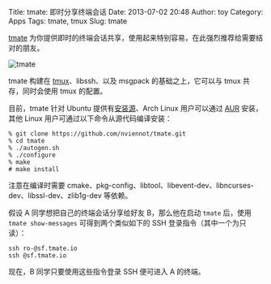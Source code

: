 Title: tmate: 即时分享终端会话
Date: 2013-07-02 20:48
Author: toy
Category: Apps
Tags: tmate, tmux
Slug: tmate

[tmate][t] 为你提供即时的终端会话共享，使用起来特别容易，在此强烈推荐给需要结对的朋友。

<!-- PELICAN_END_SUMMARY -->

![tmate](http://lt-file.b0.upaiyun.com/files/2013/07/tmate.png)

tmate 构建在 [tmux][m]、libssh、以及 msgpack 的基础之上，它可以与 tmux 共存，同时会使用 tmux 的配置。

目前，tmate 针对 Ubuntu 提供有[安装源][u]、Arch Linux 用户可以通过 [AUR][a] 安装，其他 Linux 用户可通过以下命令从源代码编译安装：

```
% git clone https://github.com/nviennot/tmate.git  
% cd tmate  
% ./autogen.sh  
% ./configure  
% make  
# make install
```

注意在编译时需要 cmake、pkg-config、libtool、libevent-dev、libncurses-dev、libssl-dev、zlib1g-dev 等依赖。

假设 A 同学想把自己的终端会话分享给好友 B，那么他在启动 `tmate` 后，使用 `tmate show-messages` 可得到两个类似如下的 SSH 登录指令（其中一个为只读）：

```
ssh ro-@sf.tmate.io  
ssh @sf.tmate.io
```

现在，B 同学只要使用这些指令登录 SSH 便可进入 A 的终端。

[t]: http://tmate.io  
[m]: http://linuxtoy.org/tag/tmux  
[u]: http://tmate.io/#ubuntu  
[a]: https://aur.archlinux.org/packages/tmate/
